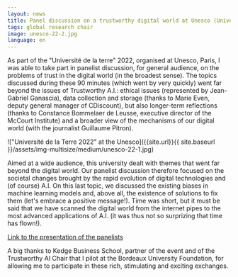 ```yaml
---
layout: news
title: Panel discussion on a trustworthy digital world at Unesco (Université de la terre)
tags: global research chair
image: unesco-22-2.jpg
language: en
---
```


As part of the "Université de la terre" 2022, organised at Unesco, Paris, I was able to take part in panelist discussion, for general audience, on the problems of trust in the digital world (in the broadest sense). The topics discussed during these 90 minutes (which went by very quickly) went far beyond the issues of Trustworthy A.I.: ethical issues (represented by Jean-Gabriel Ganascia), data collection and storage (thanks to Marie Even, deputy general manager of CDiscount), but also longer-term reflections (thanks to Constance Bommelaer de Leusse, executive director of the McCourt Institute) and a broader view of the mechanisms of our digital world (with the journalist Guillaume Pitron).

!["Université de la Terre 2022" at the Unesco]({{site.url}}{{ site.baseurl }}/assets/img-multisize/medium/unesco-22-1.jpg)

Aimed at a wide audience, this university dealt with themes that went far beyond the digital world. Our panelist discussion therefore focused on the societal changes brought by the rapid evolution of digital technologies and (of course) A.I. On this last topic, we discussed the existing biases in machine learning models and, above all, the existence of solutions to fix them (let's embrace a positive message!). Time was short, but it must be said that we have scanned the digital world from the internet pipes to the most advanced applications of A.I. (it was thus not so surprizing that time has flown!).

[Link to the presentation of the panelists](https://www.ut-ea.com/en/program/32-pour-un-numerique-digne-de-confiance/)

A big thanks to Kedge Business School, partner of the event and of the Trustworthy AI Chair that I pilot at the Bordeaux University Foundation, for allowing me to participate in these rich, stimulating and exciting exchanges. 

